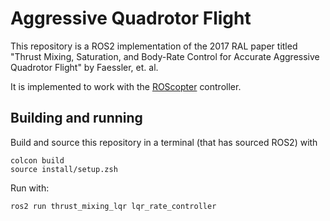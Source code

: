 # Aggressive Quadrotor Flight
This repository is a ROS2 implementation of the 2017 RAL paper titled "Thrust Mixing, Saturation, and Body-Rate Control for Accurate Aggressive Quadrotor Flight" by Faessler, et. al.

It is implemented to work with the [ROScopter](https://github.com/rosflight/roscopter.git) controller.

## Building and running
Build and source this repository in a terminal (that has sourced ROS2) with
```
colcon build
source install/setup.zsh
```

Run with:
```
ros2 run thrust_mixing_lqr lqr_rate_controller
```
